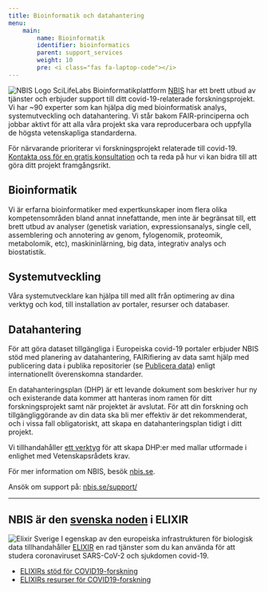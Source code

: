 ```yaml
---
title: Bioinformatik och datahantering
menu:
    main:
        name: Bioinformatik
        identifier: bioinformatics
        parent: support_services
        weight: 10
        pre: <i class="fas fa-laptop-code"></i>
---
```


![NBIS Logo](/img/logos/nbislogo-orange-txt.svg#floatright)
SciLifeLabs Bioinformatikplattform [NBIS](https://nbis.se/) har ett brett utbud av tjänster och erbjuder support till ditt covid-19-relaterade forskningsprojekt.
Vi har ~90 experter som kan hjälpa dig med bioinformatisk analys, systemutveckling och datahantering. Vi står bakom FAIR-principerna och jobbar aktivt för att alla våra projekt ska vara reproducerbara och uppfylla de högsta vetenskapliga standarderna.

För närvarande prioriterar vi forskningsprojekt relaterade till covid-19.
[Kontakta oss för en gratis konsultation](https://nbis.se/support/) och ta reda på hur vi kan bidra till att göra ditt projekt framgångsrikt.

## Bioinformatik

Vi är erfarna bioinformatiker med expertkunskaper inom flera olika kompetensområden bland annat innefattande, men inte är begränsat till, ett brett utbud av analyser (genetisk variation, expressionsanalys, single cell, assemblering och annotering av genom, fylogenomik, proteomik, metabolomik, etc), maskininlärning, big data, integrativ analys och biostatistik.

## Systemutveckling

Våra systemutvecklare kan hjälpa till med allt från optimering av dina verktyg och kod, till installation av portaler, resurser och databaser.

## Datahantering

För att göra dataset tillgängliga i Europeiska covid-19 portaler erbjuder NBIS stöd med planering av datahantering, FAIRifiering av data samt hjälp med publicering data i publika repositorier (se [Publicera data](../submit)) enligt internationellt överenskomna standarder.

En datahanteringsplan (DHP) är ett levande dokument som beskriver hur ny och existerande data kommer att hanteras inom ramen för ditt forskningsprojekt samt när projektet är avslutat. För att din forskning och tillgängliggörande av din data ska bli mer effektiv är det rekommenderat, och i vissa fall obligatoriskt, att skapa en datahanteringsplan tidigt i ditt projekt.

Vi tillhandahåller [ett verktyg](https://dsw.scilifelab.se) för att skapa DHP:er med mallar utformade i enlighet med Vetenskapsrådets krav.

För mer information om NBIS, besök [nbis.se](https://nbis.se).

Ansök om support på: [nbis.se/support/](https://nbis.se/support/)

---

## NBIS är den [svenska noden](https://elixir-europe.org/about-us/who-we-are/nodes/sweden) i ELIXIR

![Elixir Sverige](/img/logos/elixir-se-logo.png#floatright)
I egenskap av den europeiska infrastrukturen för biologisk data tillhandahåller [ELIXIR](https://elixir-europe.org/) en rad tjänster som du kan använda för att studera coronaviruset SARS-CoV-2 och sjukdomen covid-19.

* [ELIXIRs stöd för COVID19-forskning](https://elixir-europe.org/news/covid-19-support)
* [ELIXIRs resurser för COVID19-forskning](https://elixir-europe.org/covid-19-resources)
